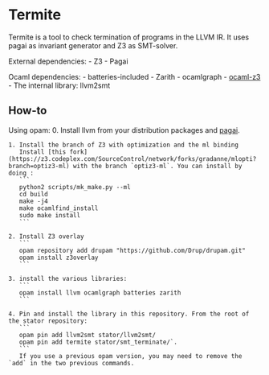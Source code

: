# Termite

Termite is a tool to check termination of programs in the LLVM IR.
It uses pagai as invariant generator and Z3 as SMT-solver.

External dependencies:
    - Z3
    - Pagai

Ocaml dependencies:
    - batteries-included
    - Zarith
    - ocamlgraph
    - [ocaml-z3](https://github.com/drup/ocaml-z3)
    - The internal library: llvm2smt

## How-to

Using opam:
    0. Install llvm from your distribution packages and [pagai](http://pagai.forge.imag.fr/).

    1. Install the branch of Z3 with optimization and the ml binding
       Install [this fork](https://z3.codeplex.com/SourceControl/network/forks/gradanne/mlopti?branch=optiz3-ml) with the branch `optiz3-ml`. You can install by doing :
       ```
       python2 scripts/mk_make.py --ml
       cd build
       make -j4
       make ocamlfind_install
       sudo make install
       ```

    2. Install Z3 overlay
       ```
       opam repository add drupam "https://github.com/Drup/drupam.git"
       opam install z3overlay
       ```

    3. install the various libraries:
       ```
       opam install llvm ocamlgraph batteries zarith
       ```

    4. Pin and install the library in this repository. From the root of the stator repository:
       ```
       opam pin add llvm2smt stator/llvm2smt/
       opam pin add termite stator/smt_terminate/`.
       ```
       If you use a previous opam version, you may need to remove the `add` in the two previous commands.
